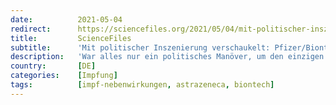 ```yaml
---
date:          2021-05-04
redirect:      https://sciencefiles.org/2021/05/04/mit-politischer-inszenierung-verschaukelt-pfizer-biontech-impfstoff-mitnichten-sicherer-als-astrazeneca-impfstoff/
title:         ScienceFiles
subtitle:      'Mit politischer Inszenierung verschaukelt: Pfizer/Biontech-Impfstoff mitnichten sicherer als AstraZeneca-Impfstoff'
description:   'War alles nur ein politisches Manöver, um den einzigen Impfstoff, der zum Selbstkostenpreis abgegeben wird und an dem sich Pharmaunternehmen keine goldene Nase verdienen, aus dem Rennen zu werfen? Wir reden von Thrombozytopenie und von Venensinusthrombosen, Blutgerinnsel im Gehirn, die in den letzten Wochen diskutiert und zum Anlass genommen wurden, den Impfstoff von AstraZeneca (Vaxzevria)…'
country:       [DE]
categories:    [Impfung]
tags:          [impf-nebenwirkungen, astrazeneca, biontech]
---
```

